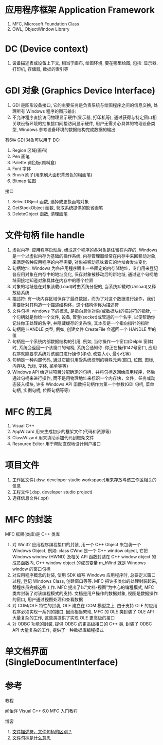 # 应用程序框架 Application Framework

1. MFC, Microsoft Foundation Class
2. OWL, ObjectWindow Library

# DC (Device context)

1. 设备描述表或设备上下文, 相当于画布, 绘图环境, 要在哪里绘图, 包括: 显示器, 打印机, 存储器, 数据的索引等

# GDI 对象 (Graphics Device Interface)

1. GDI 是图形设备接口, 它的主要任务是负责系统与绘图程序之间的信息交换, 处理所有 Windows 程序的图形输出
2. 不允许程序直接访问物理显示硬件(显示器, 打印机等), 通过获得与特定窗口相关联设备环境的抽象接口间接访问显示硬件, 用户无需关心具体的物理设备类型, Windows 参考设备环境的数据结构完成数据的输出

有6种 GDI 对象可以用于 DC:

1. Region  区域(画布)
2. Pen     画笔
3. Palette 调色板(颜料盒)
4. Font    字体
5. Brush   刷子(用来刷大面积背景色的粗画笔)
6. Bitmap  位图

接口

1. SelectOBject 函数, 选择或更换画笔对象
2. GetStockObject 函数, 获取系统提供的缺省画笔
3. DeleteObject 函数, 清理画笔

# 文件句柄 file handle

1. 虚拟内存: 应用程序启动后, 组成这个程序的各对象是住留在内存的, Windows 是一个以虚拟内存为基础的操作系统, 内存管理器经常在内存中来回移动对象, 来满足各种应用程序的内存需要, 对象被移动意味着它的地址会发生变化
2. 句柄地址: Windows 为各应用程序腾出一些固定的内存储地址，专门用来登记各应用对象在内存中的地址变化, 保存对象被移动后的新地址, 通过这个句柄地址间接地知道对象具体在内存中的哪个位置
3. 对象的地址是在对象装载(Load)时由系统分配的, 当系统卸载时(Unload)又释放给系统
4. 描述符: 有一块内存区域保存了最终数据，而为了对这个数据进行操作，我们需要针对其构造一个描述结构体，这个结构体称为描述符
5. 文件句柄: windows 下的概念, 是指向具体对象(或数据块)的描述符的指针, 一个句柄就是你给一个文件, 设备, 管套(socket)或管道的一个名字, 以便帮助你记住你正处理的名字, 并隐藏缓存的复杂性, 其本质是一个指向指针的指针
6. 句柄是 HANDLE 类型, 例如, 创建文件 CreateFile 会返回一个 HANDLE 型的值
7. 句柄是一个系统内部数据结构的引用, 例如, 当你操作一个窗口(Delphi 窗体)时, 系统会返回一个该窗口的句柄, 系统会通知你: 你正在操作142号窗口, 应用程序就能要求系统对该窗口进行操作(移动, 改变大小, 最小化等)
8. 句柄是一种内部代码, 通过它能引用受系统控制的特殊元素(窗口, 位图, 图标, 内存块, 光标, 字体, 菜单等等)
9. Windows API 给这些项目分配确定的句柄，并将句柄返回给应用程序，然后通过句柄来进行操作, 而不是用物理地址来标识一个内存块，文件，任务或动态装入模块, 许多 Windows API 函数把句柄作为第一个参数(GDI 句柄, 菜单句柄, 实例句柄, 位图句柄等等)

# MFC 的工具

1. Visual C++
2. AppWizard 用来生成初步的框架文件(代码和资源等)
3. ClassWizard 用来协助添加代码到框架文件
4. Resource Editor 用于帮助直观地设计用户接口

# 项目文件

1. 工作区文件(.dsw, developer studio workspace)用来存放与该工作区相关的信息
2. 工程文件(.dsp, developer studio project)
3. 选择信息文件(.opt)

# MFC 的封装

MFC 框架(类库)是 C++ 类库

1. 对 Win32 应用程序编程接口的封装, 用一个 C++ Object 来包装一个 Windows Object, 例如: class CWnd 是一个 C++ window object, 它把 Windows window (HWND) 及相关 API 函数封装在 C++ window object 的成员函数内, C++ window object 的成员变量 m_hWnd 就是 Windows window 的窗口句柄
2. 对应用程序概念的封装, 使用 SDK 编写 Windows 应用程序时, 总要定义窗口过程, 登记 Windows Class, 创建窗口等等. MFC 把许多类似的处理封装起来, 替程序员完成这些工作. MFC 提出了以"文档-视图"为中心的编程模式, MFC 类库封装了对该编程模式的支持. 文档是用户操作的数据对象, 视图是数据操作的窗口, 用户通过视图处理和查看数据
3. 对 COM/OLE 特性的封装, OLE 建立在 COM 模型之上, 由于支持 OLE 的应用程序必须实现一系列的接口, 因而相当繁琐, MFC 的 OLE 类封装了 OLE API 大量复杂的工作, 这些类提供了实现 OLE 更高级的接口
4. 对 ODBC 功能的封装, 提供 ODBC 的更高级接口的 C++ 类, 封装了 ODBC API 大量复杂的工作, 提供了一种数据库编程模式

# 单文档界面(SingleDocumentInterface)

# 参考

教程

闻怡洋 Visual C++ 6.0 MFC 入门教程

博客

1. [文件描述符，文件句柄的区别？](http://bbs.csdn.net/topics/230035323)
2. [文件句柄是什么意思](http://zhidao.baidu.com/question/35001537.html)
